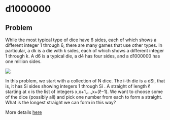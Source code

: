 # d1000000

## Problem
While the most typical type of dice have 6 sides, each of which shows a different integer 1 through 6, there are many games that use other types. In particular, a dk is a die with k sides, each of which shows a different integer 1 through k. 
A d6 is a typical die, a d4 has four sides, and a d1000000
has one million sides.

![](https://codejam.googleapis.com/dashboard/get_file/AQj_6U0Ye6mCUUW3QCOElBYeuWtLh0z2-T88MZ59pc2w5mR7IsB-_p37FxAF3DPKTmFSIgnEgL9yW18R7HPP/D1000000.png)

In this problem, we start with a collection of N dice. The i-th die is a dSi, that is, it has Si sides showing integers 1 through Si
. A straight of length ℓ starting at x is the list of integers x,x+1,…,x+(ℓ−1). We want to choose some of the dice (possibly all) and pick one number from each to form a straight. What is the longest straight we can form in this way?

More details [here](https://codingcompetitions.withgoogle.com/codejam/round/0000000000876ff1/0000000000a46471)